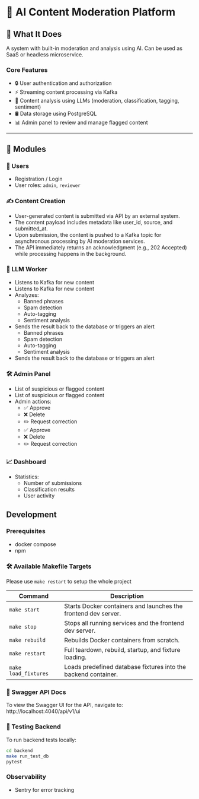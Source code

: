 # 🧠 AI Content Moderation Platform

## 💼 What It Does

A system with built-in moderation and analysis using AI. Can be used as SaaS or headless microservice.

### Core Features

- 🔒 User authentication and authorization
- ⚡️ Streaming content processing via Kafka
- 🧠 Content analysis using LLMs (moderation, classification, tagging, sentiment)
- 🛢 Data storage using PostgreSQL
- 📊 Admin panel to review and manage flagged content

---

## 🧱 Modules

### 👤 Users

- Registration / Login
- User roles: `admin`, `reviewer`

### ✍️ Content Creation

- User-generated content is submitted via API by an external system.
- The content payload includes metadata like user_id, source, and submitted_at.
- Upon submission, the content is pushed to a Kafka topic for asynchronous processing by AI moderation services.
- The API immediately returns an acknowledgment (e.g., 202 Accepted) while processing happens in the background.



### 🤖 LLM Worker

- Listens to Kafka for new content
- Listens to Kafka for new content
- Analyzes:
  - Banned phrases
  - Spam detection
  - Auto-tagging
  - Sentiment analysis
- Sends the result back to the database or triggers an alert
  - Banned phrases
  - Spam detection
  - Auto-tagging
  - Sentiment analysis
- Sends the result back to the database or triggers an alert

### 🛠 Admin Panel

- List of suspicious or flagged content
- List of suspicious or flagged content
- Admin actions:
  - ✅ Approve
  - ❌ Delete
  - ✏️ Request correction
  - ✅ Approve
  - ❌ Delete
  - ✏️ Request correction

### 📈 Dashboard

- Statistics:
  - Number of submissions
  - Classification results
  - User activity

## Development

### Prerequisites
- docker compose
- npm

### 🛠️ Available Makefile Targets

Please use `make restart` to setup the whole project


| Command             | Description                                                         |
|---------------------|---------------------------------------------------------------------|
| `make start`        | Starts Docker containers and launches the frontend dev server.      |
| `make stop`         | Stops all running services and the frontend dev server.             |
| `make rebuild`      | Rebuilds Docker containers from scratch.                            |
| `make restart`      | Full teardown, rebuild, startup, and fixture loading.               |
| `make load_fixtures`| Loads predefined database fixtures into the backend container.


### 📘 Swagger API Docs

To view the Swagger UI for the API, navigate to:
http://localhost:4040/api/v1/ui


### 🧪 Testing Backend

To run backend tests locally:

```bash
cd backend
make run_test_db
pytest
```

### Observability

- Sentry for error tracking